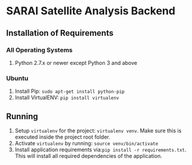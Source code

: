 # SARAI Satellite Analysis Backend

## Installation of Requirements

### All Operating Systems

1. Python 2.7.x or newer except Python 3 and above

### Ubuntu

1. Install Pip: `sudo apt-get install python-pip`
2. Install VirtualENV: `pip install virtualenv`

## Running

1. Setup `virtualenv` for the project: `virtualenv venv`. Make sure this is executed inside the project root folder.
2. Activate `virtualenv` by running: `source venv/bin/activate`
3. Install application requirements via:`pip install -r requirements.txt`. This will install all required dependencies of the application.


